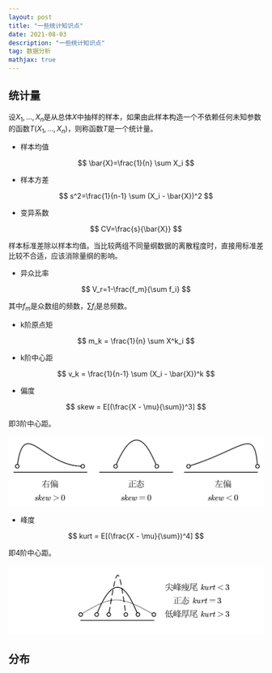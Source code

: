```yaml
---
layout: post
title: "一些统计知识点"
date: 2021-08-03
description: "一些统计知识点"
tag: 数据分析
mathjax: true
---
```


## 统计量

设$X_1, ..., X_n$是从总体$X$中抽样的样本，如果由此样本构造一个不依赖任何未知参数的函数$T(X_1, ..., X_n)$，则称函数$T$是一个统计量。

- 样本均值

$$
\bar{X}=\frac{1}{n} \sum X_i
$$

- 样本方差

$$
s^2=\frac{1}{n-1} \sum (X_i - \bar{X})^2
$$

- 变异系数

$$
CV=\frac{s}{\bar{X}}
$$

样本标准差除以样本均值。当比较两组不同量纲数据的离散程度时，直接用标准差比较不合适，应该消除量纲的影响。

- 异众比率

$$
V_r=1-\frac{f_m}{\sum f_i}
$$

其中$f_m$是众数组的频数，$\sum f_i$是总频数。

- k阶原点矩

$$
m_k = \frac{1}{n} \sum X^k_i
$$

- k阶中心距

$$
v_k = \frac{1}{n-1} \sum (X_i - \bar{X})^k
$$

- 偏度

$$
skew = E[(\frac{X - \mu}{\sum})^3]
$$

即3阶中心距。

![](/assets/2021-08-03-statistical-theory-1.png)

- 峰度

$$
kurt = E[(\frac{X - \mu}{\sum})^4]
$$

即4阶中心距。

![](/assets/2021-08-03-statistical-theory-2.png)

## 分布

